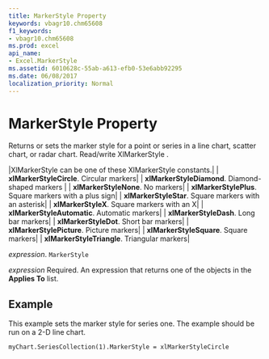 ```yaml
---
title: MarkerStyle Property
keywords: vbagr10.chm65608
f1_keywords:
- vbagr10.chm65608
ms.prod: excel
api_name:
- Excel.MarkerStyle
ms.assetid: 6010628c-55ab-a613-efb0-53e6abb92295
ms.date: 06/08/2017
localization_priority: Normal
---
```



# MarkerStyle Property

Returns or sets the marker style for a point or series in a line chart, scatter chart, or radar chart. Read/write XlMarkerStyle .



|XlMarkerStyle can be one of these XlMarkerStyle constants.|
| **xlMarkerStyleCircle**. Circular markers|
| **xlMarkerStyleDiamond**. Diamond-shaped markers |
| **xlMarkerStyleNone**. No markers|
| **xlMarkerStylePlus**. Square markers with a plus sign|
| **xlMarkerStyleStar**. Square markers with an asterisk|
| **xlMarkerStyleX**. Square markers with an X|
| **xlMarkerStyleAutomatic**. Automatic markers|
| **xlMarkerStyleDash**. Long bar markers|
| **xlMarkerStyleDot**. Short bar markers|
| **xlMarkerStylePicture**. Picture markers|
| **xlMarkerStyleSquare**. Square markers|
| **xlMarkerStyleTriangle**. Triangular markers|

_expression_. `MarkerStyle`

 _expression_ Required. An expression that returns one of the objects in the **Applies To** list.

## Example

This example sets the marker style for series one. The example should be run on a 2-D line chart.


```vb
myChart.SeriesCollection(1).MarkerStyle = xlMarkerStyleCircle
```


